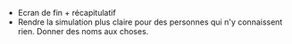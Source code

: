 - Ecran de fin + récapitulatif
- Rendre la simulation plus claire pour des personnes qui n'y connaissent rien. Donner des noms aux choses.
